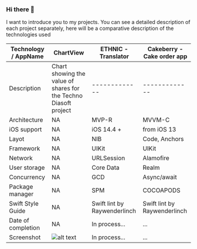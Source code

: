 ### Hi there 👋

I want to introduce you to my projects. You can see a detailed description of each project separately, here will be a comparative description of the technologies used

| Technology / AppName        | ChartView     | ETHNIC - Translator        | Cakeberry - Cake order app     
| ---                         | ------------- | ------------- | ------------- |
| Description                 | Chart showing the value of shares for the Techno Diasoft project | ------------- | ------------- |
|  Architecture               | NA            | MVP-R         | MVVM-C        | 
|  iOS support                | NA            |iOS 14.4 +   | from iOS 13   | 
|  Layot                      | NA            | NIB           | Code, Anchors | 
|  Framework                  | NA            | UIKit         | UIKit         | 
|  Network                    | NA            | URLSession    | Alamofire     | 
|  User storage               | NA            | Core Data | Realm     | 
|  Concurrency                | NA            | GCD           | Async/await   | 
|  Package manager            | NA            | SPM           | COCOAPODS     | 
|  Swift Style Guide          | NA            | Swift lint by Raywenderlinch  | Swift lint by Raywenderlinch           | 
|  Date of completion         | NA            |In process... | ...           | 
|  Screenshot       | ![alt text](https://raw.githubusercontent.com/ZheDre1N/ChartView/main/screen.gif?raw=true)            |In process... | ...           | 

